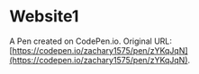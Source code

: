 # Website1

A Pen created on CodePen.io. Original URL: [https://codepen.io/zachary1575/pen/zYKqJqN](https://codepen.io/zachary1575/pen/zYKqJqN).


